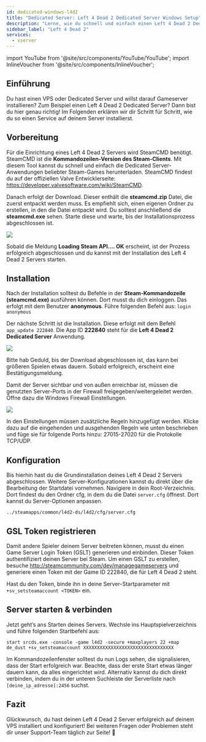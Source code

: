 ```yaml
---
id: dedicated-windows-l4d2
title: "Dedicated Server: Left 4 Dead 2 Dedicated Server Windows Setup"
description: "Lerne, wie du schnell und einfach einen Left 4 Dead 2 Dedicated Server auf deinem VPS oder Dedicated Server einrichtest → Jetzt mehr erfahren"
sidebar_label: "Left 4 Dead 2"
services:
  - vserver
---
```


import YouTube from '@site/src/components/YouTube/YouTube';
import InlineVoucher from '@site/src/components/InlineVoucher';

## Einführung
Du hast einen VPS oder Dedicated Server und willst darauf Gameserver installieren? Zum Beispiel einen Left 4 Dead 2 Dedicated Server? Dann bist du hier genau richtig! Im Folgenden erklären wir dir Schritt für Schritt, wie du so einen Service auf deinem Server installierst.

<InlineVoucher />

## Vorbereitung

Für die Einrichtung eines Left 4 Dead 2 Servers wird SteamCMD benötigt. SteamCMD ist die **Kommandozeilen-Version des Steam-Clients**. Mit diesem Tool kannst du schnell und einfach die Dedicated Server-Anwendungen beliebter Steam-Games herunterladen. SteamCMD findest du auf der offiziellen Valve Entwicklerseite: https://developer.valvesoftware.com/wiki/SteamCMD. 

Danach erfolgt der Download. Dieser enthält die **steamcmd.zip** Datei, die zuerst entpackt werden muss. Es empfiehlt sich, einen eigenen Ordner zu erstellen, in den die Datei entpackt wird. Du solltest anschließend die **steamcmd.exe** sehen. Starte diese und warte, bis der Installationsprozess abgeschlossen ist.

![](https://screensaver01.zap-hosting.com/index.php/s/7Hib2ZgaYWTsRNE/preview)

Sobald die Meldung **Loading Steam API.... OK** erscheint, ist der Prozess erfolgreich abgeschlossen und du kannst mit der Installation des Left 4 Dead 2 Servers starten.



## Installation

Nach der Installation solltest du Befehle in der **Steam-Kommandozeile (steamcmd.exe)** ausführen können. Dort musst du dich einloggen. Das erfolgt mit dem Benutzer **anonymous**. Führe folgenden Befehl aus: `login anonymous`

Der nächste Schritt ist die Installation. Diese erfolgt mit dem Befehl `app_update 222840`. Die App ID **222840** steht für die **Left 4 Dead 2 Dedicated Server** Anwendung.

![](https://screensaver01.zap-hosting.com/index.php/s/cgMfJdL5DNNxjrf/preview)

Bitte hab Geduld, bis der Download abgeschlossen ist, das kann bei größeren Spielen etwas dauern. Sobald erfolgreich, erscheint eine Bestätigungsmeldung.

Damit der Server sichtbar und von außen erreichbar ist, müssen die genutzten Server-Ports in der Firewall freigegeben/weitergeleitet werden. Öffne dazu die Windows Firewall Einstellungen.

![](https://screensaver01.zap-hosting.com/index.php/s/EM32i73TLcn32Mc/preview)

In den Einstellungen müssen zusätzliche Regeln hinzugefügt werden. Klicke dazu auf die eingehenden und ausgehenden Regeln wie unten beschrieben und füge sie für folgende Ports hinzu: 27015-27020 für die Protokolle TCP/UDP.



## Konfiguration

Bis hierhin hast du die Grundinstallation deines Left 4 Dead 2 Servers abgeschlossen. Weitere Server-Konfigurationen kannst du direkt über die Bearbeitung der Startdatei vornehmen. Navigiere in dein Root-Verzeichnis. Dort findest du den Ordner cfg, in dem du die Datei `server.cfg` öffnest. Dort kannst du Server-Optionen anpassen.

```
../steamapps/common/l4d2-ds/l4d2/cfg/server.cfg
```

## GSL Token registrieren

Damit andere Spieler deinem Server beitreten können, musst du einen Game Server Login Token (GSLT) generieren und einbinden. Dieser Token authentifiziert deinen Server bei Steam. Um einen GSLT zu erstellen, besuche http://steamcommunity.com/dev/managegameservers und generiere einen Token mit der Game ID 222840, die für Left 4 Dead 2 steht.

Hast du den Token, binde ihn in deine Server-Startparameter mit `+sv_setsteamaccount <TOKEN>` ein. 



## Server starten & verbinden

Jetzt geht’s ans Starten deines Servers. Wechsle ins Hauptspielverzeichnis und führe folgenden Startbefehl aus:

```
start srcds.exe -console -game l4d2 -secure +maxplayers 22 +map de_dust +sv_setsteamaccount XXXXXXXXXXXXXXXXXXXXXXXXXXXXXXXXX
```

Im Kommandozeilenfenster solltest du nun Logs sehen, die signalisieren, dass der Start erfolgreich war. Beachte, dass der erste Start etwas länger dauern kann, da alles eingerichtet wird. Alternativ kannst du dich direkt verbinden, indem du in der unteren Suchleiste der Serverliste nach `[deine_ip_adresse]:2456` suchst.


## Fazit

Glückwunsch, du hast deinen Left 4 Dead 2 Server erfolgreich auf deinem VPS installiert und konfiguriert! Bei weiteren Fragen oder Problemen steht dir unser Support-Team täglich zur Seite! 🙂

<InlineVoucher />